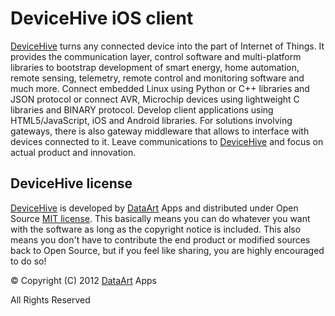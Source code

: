 DeviceHive iOS client
========================

[DeviceHive]: http://devicehive.com "DeviceHive framework"
[DataArt]: http://dataart.com "DataArt"


[DeviceHive] turns any connected device into the part of Internet of Things.
It provides the communication layer, control software and multi-platform
libraries to bootstrap development of smart energy, home automation, remote
sensing, telemetry, remote control and monitoring software and much more.
Connect embedded Linux using Python or C++ libraries and JSON protocol or
connect AVR, Microchip devices using lightweight C libraries and BINARY
protocol. Develop client applications using HTML5/JavaScript, iOS and Android
libraries. For solutions involving gateways, there is also gateway middleware
that allows to interface with devices connected to it. Leave communications
to [DeviceHive] and focus on actual product and innovation.


DeviceHive license
------------------

[DeviceHive] is developed by [DataArt] Apps and distributed under Open Source
[MIT license](http://en.wikipedia.org/wiki/MIT_License). This basically means
you can do whatever you want with the software as long as the copyright notice
is included. This also means you don't have to contribute the end product or
modified sources back to Open Source, but if you feel like sharing, you are
highly encouraged to do so!

© Copyright (C) 2012 [DataArt] Apps

All Rights Reserved